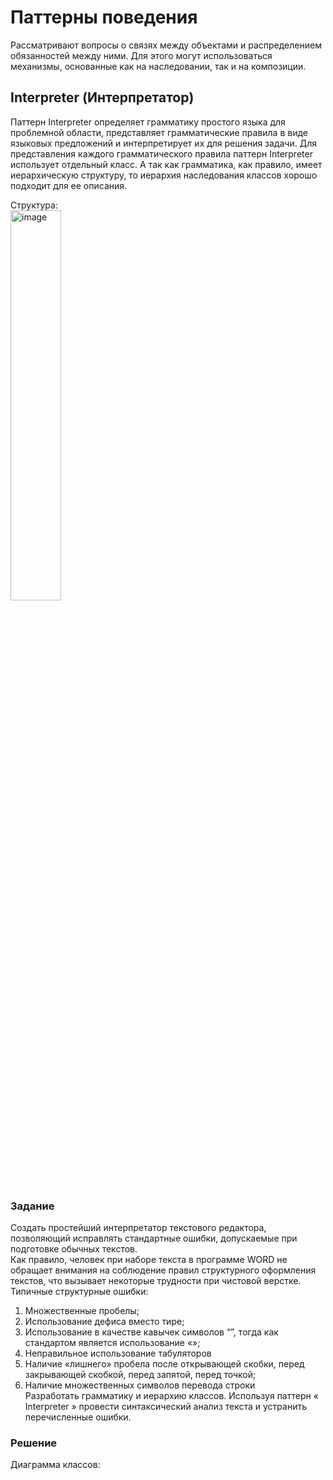 # Паттерны поведения
Pассматривают вопросы о связях между объектами и 
распределением обязанностей между ними. Для этого могут использоваться 
механизмы, основанные как на наследовании, так и на композиции.
## Interpreter (Интерпретатор)
Паттерн Interpreter определяет грамматику простого языка для проблемной области, 
представляет грамматические правила в виде языковых предложений и интерпретирует их 
для решения задачи. Для представления каждого грамматического правила паттерн 
Interpreter использует отдельный класс. А так как грамматика, как правило, имеет 
иерархическую структуру, то иерархия наследования классов хорошо подходит для ее 
описания.  

Структура:  
<img src="https://user-images.githubusercontent.com/107203406/235526310-ac7591a5-95fe-40d1-9e7f-5f389178c24c.png" width="40%" alt="image">  

### Задание
Cоздать простейший интерпретатор текстового редактора, позволяющий исправлять 
стандартные ошибки, допускаемые при подготовке обычных текстов.  
Как правило, человек при наборе текста в программе WORD не обращает внимания на 
соблюдение правил структурного оформления текстов, что вызывает некоторые 
трудности при чистовой верстке.  
Типичные структурные ошибки:
1. Множественные пробелы;
2. Использование дефиса вместо тире;
3. Использование в качестве кавычек символов “”, тогда как стандартом является 
использование «»;
4. Неправильное использование табуляторов
5. Наличие «лишнего» пробела после открывающей скобки, перед закрывающей 
скобкой, перед запятой, перед точкой;
6. Наличие множественных символов перевода строки  
Разработать грамматику и иерархию классов. Используя паттерн « Interpreter » 
провести синтаксический анализ текста и устранить перечисленные ошибки. 

### Решение

Диаграмма классов:

